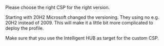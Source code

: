 Please choose the right CSP for the right version.

Starting with 20H2 Microsoft changed the versioning. They using no e.g. 20H2 instead of 2009.
This will make it a little bit more complicated to deploy the profile. 

Make sure that you use the Intelligent HUB as target for the custom CSP.
